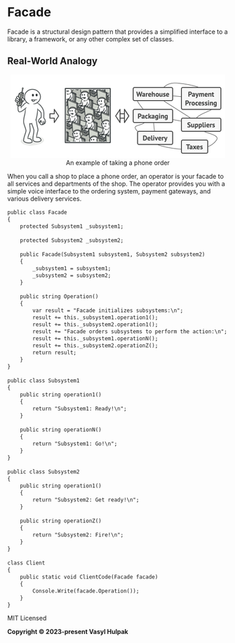 ﻿# Facade
Facade is a structural design pattern that provides a simplified interface to a library, a framework, or any other complex set of classes.
## Real-World Analogy

<div align="center">

![img.png](../../Images/facade.png)An example of taking a phone order

</div>
When you call a shop to place a phone order, an operator is your facade to all services and departments of the shop. The operator provides you with a simple voice interface to the ordering system, payment gateways, and various delivery services.


```
public class Facade
{
    protected Subsystem1 _subsystem1;
    
    protected Subsystem2 _subsystem2;

    public Facade(Subsystem1 subsystem1, Subsystem2 subsystem2)
    {
        _subsystem1 = subsystem1;
        _subsystem2 = subsystem2;
    }
    
    public string Operation()
    {
        var result = "Facade initializes subsystems:\n";
        result += this._subsystem1.operation1();
        result += this._subsystem2.operation1();
        result += "Facade orders subsystems to perform the action:\n";
        result += this._subsystem1.operationN();
        result += this._subsystem2.operationZ();
        return result;
    }
}

public class Subsystem1
{
    public string operation1()
    {
        return "Subsystem1: Ready!\n";
    }

    public string operationN()
    {
        return "Subsystem1: Go!\n";
    }
}

public class Subsystem2
{
    public string operation1()
    {
        return "Subsystem2: Get ready!\n";
    }

    public string operationZ()
    {
        return "Subsystem2: Fire!\n";
    }
}

class Client
{
    public static void ClientCode(Facade facade)
    {
        Console.Write(facade.Operation());
    }
}
```

MIT Licensed

**Copyright © 2023-present Vasyl Hulpak**
